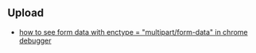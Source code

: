 ## Upload
* [how to see form data with enctype = "multipart/form-data" in chrome debugger](https://stackoverflow.com/questions/55743964/how-to-see-form-data-with-enctype-multipart-form-data-in-chrome-debugger)
